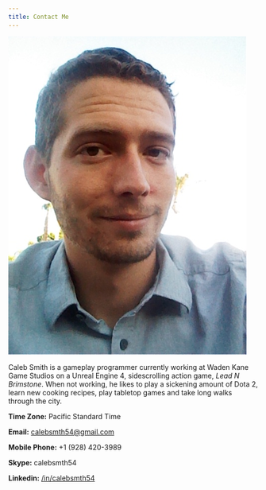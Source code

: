 ```yaml
---
title: Contact Me
---
```


![ProfilePicture](/assets/img/profilepic.jpg)

Caleb Smith is a gameplay programmer currently working at Waden Kane Game Studios on a Unreal Engine 4, sidescrolling action game, _Lead N Brimstone_. When not working, he likes to play a sickening amount of Dota 2, learn new cooking recipes, play tabletop games and take long walks through the city.

**Time Zone:** Pacific Standard Time

**Email:** [calebsmth54@gmail.com](mailto:calebsmth54@gmail.com)

**Mobile Phone:** +1 (928) 420-3989

**Skype:** calebsmth54

**Linkedin:** [/in/calebsmth54](https://www.linkedin.com/in/calebsmth54/)
